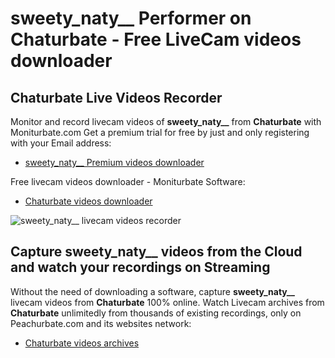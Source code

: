 # sweety_naty__ Performer on Chaturbate - Free LiveCam videos downloader

## Chaturbate Live Videos Recorder

Monitor and record livecam videos of **sweety_naty__** from **Chaturbate** with Moniturbate.com
Get a premium trial for free by just and only registering with your Email address:
* [sweety_naty__ Premium videos downloader](https://moniturbate.com/request-demo-licence-key.html)

Free livecam videos downloader - Moniturbate Software:
* [Chaturbate videos downloader](https://moniturbate.com/moniturbate-download-software.html)

![sweety_naty__ livecam videos recorder](https://peachurnet.com/templates/moniturbate-software.png)


## Capture sweety_naty__ videos from the Cloud and watch your recordings on Streaming

Without the need of downloading a software, capture **sweety_naty__** livecam videos from **Chaturbate** 100% online.
Watch Livecam archives from **Chaturbate** unlimitedly from thousands of existing recordings, only on Peachurbate.com and its websites network:
* [Chaturbate videos archives](https://peachurnet.com/)